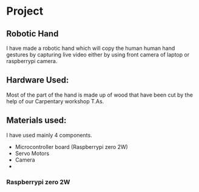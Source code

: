 # Project 

## Robotic Hand 

I have made a robotic hand which will copy the human human hand gestures by capturing live video either by using front camera of laptop or raspberrypi camera.


## Hardware Used:

Most of the part of the hand is made up of wood that have been cut by the help of our Carpentary workshop T.As. 

## Materials used:

I have used mainly 4 components.

- Microcontroller board (Raspberrypi zero 2W)
- Servo Motors 
- Camera 
- 

### Raspberrypi zero 2W

